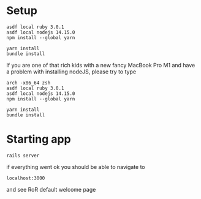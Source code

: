 # Setup

```
asdf local ruby 3.0.1
asdf local nodejs 14.15.0
npm install --global yarn

yarn install
bundle install
```

If you are one of that rich kids with a new fancy MacBook Pro M1 and have a problem with installing nodeJS, please try to type 
```
arch -x86_64 zsh
asdf local ruby 3.0.1
asdf local nodejs 14.15.0
npm install --global yarn

yarn install
bundle install
```

# Starting app

```
rails server
```
if everything went ok you should be able to navigate to
```
localhost:3000
```
and see RoR default welcome page

